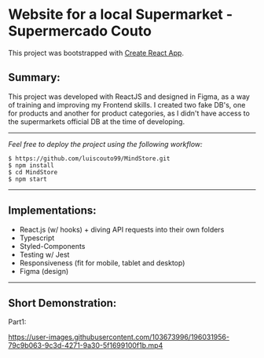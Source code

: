 # Website for a local Supermarket - Supermercado Couto

This project was bootstrapped with [Create React App](https://github.com/facebook/create-react-app).

## Summary:

This project was developed with ReactJS and designed in Figma, as a way of training and improving my Frontend skills.
I created two fake DB's, one for products and another for product categories, as I didn't have access to the supermarkets official DB at the time of developing.

***

*Feel free to deploy the project using the following workflow:*
```
$ https://github.com/luiscouto99/MindStore.git
$ npm install
$ cd MindStore
$ npm start
```

***

## Implementations:

- React.js (w/ hooks) + diving API requests into their own folders
- Typescript
- Styled-Components
- Testing w/ Jest
- Responsiveness (fit for mobile, tablet and desktop)
- Figma (design)

***

## Short Demonstration:
Part1:

https://user-images.githubusercontent.com/103673996/196031956-79c9b063-9c3d-4271-9a30-5f1699100f1b.mp4
